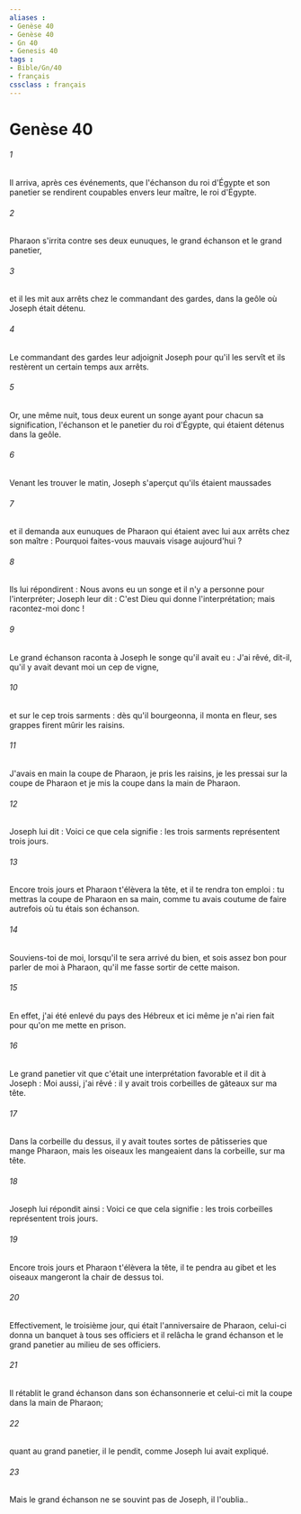```yaml
---
aliases : 
- Genèse 40
- Genèse 40
- Gn 40
- Genesis 40
tags : 
- Bible/Gn/40
- français
cssclass : français
---
```


# Genèse 40

###### 1
Il arriva, après ces événements, que l'échanson du roi d'Égypte et son panetier se rendirent coupables envers leur maître, le roi d'Égypte. 
###### 2
Pharaon s'irrita contre ses deux eunuques, le grand échanson et le grand panetier, 
###### 3
et il les mit aux arrêts chez le commandant des gardes, dans la geôle où Joseph était détenu. 
###### 4
Le commandant des gardes leur adjoignit Joseph pour qu'il les servît et ils restèrent un certain temps aux arrêts.
###### 5
Or, une même nuit, tous deux eurent un songe ayant pour chacun sa signification, l'échanson et le panetier du roi d'Égypte, qui étaient détenus dans la geôle. 
###### 6
Venant les trouver le matin, Joseph s'aperçut qu'ils étaient maussades 
###### 7
et il demanda aux eunuques de Pharaon qui étaient avec lui aux arrêts chez son maître : Pourquoi faites-vous mauvais visage aujourd'hui ? 
###### 8
Ils lui répondirent : Nous avons eu un songe et il n'y a personne pour l'interpréter; Joseph leur dit : C'est Dieu qui donne l'interprétation; mais racontez-moi donc ! 
###### 9
Le grand échanson raconta à Joseph le songe qu'il avait eu : J'ai rêvé, dit-il, qu'il y avait devant moi un cep de vigne, 
###### 10
et sur le cep trois sarments : dès qu'il bourgeonna, il monta en fleur, ses grappes firent mûrir les raisins. 
###### 11
J'avais en main la coupe de Pharaon, je pris les raisins, je les pressai sur la coupe de Pharaon et je mis la coupe dans la main de Pharaon. 
###### 12
Joseph lui dit : Voici ce que cela signifie : les trois sarments représentent trois jours. 
###### 13
Encore trois jours et Pharaon t'élèvera la tête, et il te rendra ton emploi : tu mettras la coupe de Pharaon en sa main, comme tu avais coutume de faire autrefois où tu étais son échanson. 
###### 14
Souviens-toi de moi, lorsqu'il te sera arrivé du bien, et sois assez bon pour parler de moi à Pharaon, qu'il me fasse sortir de cette maison. 
###### 15
En effet, j'ai été enlevé du pays des Hébreux et ici même je n'ai rien fait pour qu'on me mette en prison. 
###### 16
Le grand panetier vit que c'était une interprétation favorable et il dit à Joseph : Moi aussi, j'ai rêvé : il y avait trois corbeilles de gâteaux sur ma tête. 
###### 17
Dans la corbeille du dessus, il y avait toutes sortes de pâtisseries que mange Pharaon, mais les oiseaux les mangeaient dans la corbeille, sur ma tête. 
###### 18
Joseph lui répondit ainsi : Voici ce que cela signifie : les trois corbeilles représentent trois jours. 
###### 19
Encore trois jours et Pharaon t'élèvera la tête, il te pendra au gibet et les oiseaux mangeront la chair de dessus toi. 
###### 20
Effectivement, le troisième jour, qui était l'anniversaire de Pharaon, celui-ci donna un banquet à tous ses officiers et il relâcha le grand échanson et le grand panetier au milieu de ses officiers. 
###### 21
Il rétablit le grand échanson dans son échansonnerie et celui-ci mit la coupe dans la main de Pharaon; 
###### 22
quant au grand panetier, il le pendit, comme Joseph lui avait expliqué. 
###### 23
Mais le grand échanson ne se souvint pas de Joseph, il l'oublia..
